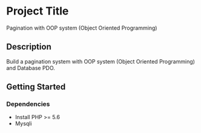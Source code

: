 # Project Title

Pagination with OOP system (Object Oriented Programming)

## Description


Build a pagination system with OOP system (Object Oriented Programming) and Database PDO.

## Getting Started

### Dependencies

* Install PHP >= 5.6
* Mysqli





